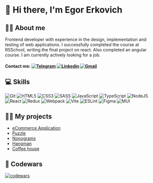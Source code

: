 # 👋 Hi there, I'm Egor Erkovich

## 👨‍💻 About me
Frontend developer with experience in the design, implementation and testing of web applications. I successfully completed the course at RSSchool, writing the final project on react. Also completed an angular course. I am currently actively looking for a job.
#### Contact me: [![Telegram](https://img.shields.io/badge/Ederkovich-2AABEE?style=flat&logo=Telegram)](https://t.me/Ederkovich) [![Linkedin](https://img.shields.io/badge/egor--erkovich-0072b1?style=flat&logo=Linkedin)](https://www.linkedin.com/in/egor-erkovich/) [![Gmail](https://img.shields.io/badge/Gmail-c71610?style=flat&logo=Gmail)](mailto:erkovich.egor123@gmail.com)

## 💻 Skills
![Git](https://img.shields.io/badge/git-%23F05033.svg?style=for-the-badge&logo=git&logoColor=white)
![HTML5](https://img.shields.io/badge/html5-%23E34F26.svg?style=for-the-badge&logo=html5&logoColor=white)
![CSS3](https://img.shields.io/badge/css3-%231572B6.svg?style=for-the-badge&logo=css3&logoColor=white)
![SASS](https://img.shields.io/badge/SASS-hotpink.svg?style=for-the-badge&logo=SASS&logoColor=white)
![JavaScript](https://img.shields.io/badge/javascript-%23323330.svg?style=for-the-badge&logo=javascript&logoColor=%23F7DF1E)
![TypeScript](https://img.shields.io/badge/typescript-%23007ACC.svg?style=for-the-badge&logo=typescript&logoColor=white)
![NodeJS](https://img.shields.io/badge/node.js-6DA55F?style=for-the-badge&logo=node.js&logoColor=white)
![React](https://img.shields.io/badge/react-%2320232a.svg?style=for-the-badge&logo=react&logoColor=%2361DAFB)
![Redux](https://img.shields.io/badge/redux-%23593d88.svg?style=for-the-badge&logo=redux&logoColor=white)
![Webpack](https://img.shields.io/badge/webpack-%238DD6F9.svg?style=for-the-badge&logo=webpack&logoColor=black)
![Vite](https://img.shields.io/badge/vite-%23646CFF.svg?style=for-the-badge&logo=vite&logoColor=white)
![ESLint](https://img.shields.io/badge/ESLint-4B3263?style=for-the-badge&logo=eslint&logoColor=white)
![Figma](https://img.shields.io/badge/figma-%23F24E1E.svg?style=for-the-badge&logo=figma&logoColor=white)
![MUI](https://img.shields.io/badge/MUI-%230081CB.svg?style=for-the-badge&logo=mui&logoColor=white)
## 💁‍♂ My projects
- [eCommerce Application](https://web-wizards-store.netlify.app/)
- [Puzzle](https://rolling-scopes-school.github.io/egorerkovich-JSFE2023Q4/rss-puzzle/)
- [Nonograms](https://rolling-scopes-school.github.io/egorerkovich-JSFE2023Q4/nonograms/)
- [Hangman](https://rolling-scopes-school.github.io/egorerkovich-JSFE2023Q4/hangman/)
- [Coffee house](https://rolling-scopes-school.github.io/egorerkovich-JSFE2023Q4/coffee-house/)
## 🦉 Codewars
[![codewars](https://www.codewars.com/users/Egor%20Erkovich/badges/large)](https://www.codewars.com/users/Egor%20Erkovich)
